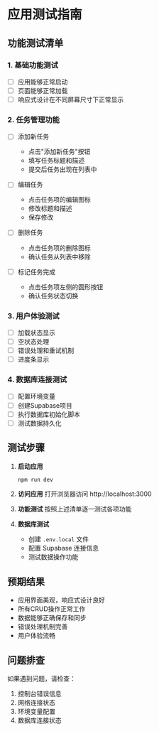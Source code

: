 # 应用测试指南

## 功能测试清单

### 1. 基础功能测试

- [ ] 应用能够正常启动
- [ ] 页面能够正常加载
- [ ] 响应式设计在不同屏幕尺寸下正常显示

### 2. 任务管理功能

- [ ] 添加新任务
  - 点击"添加新任务"按钮
  - 填写任务标题和描述
  - 提交后任务出现在列表中

- [ ] 编辑任务
  - 点击任务项的编辑图标
  - 修改标题和描述
  - 保存修改

- [ ] 删除任务
  - 点击任务项的删除图标
  - 确认任务从列表中移除

- [ ] 标记任务完成
  - 点击任务项左侧的圆形按钮
  - 确认任务状态切换

### 3. 用户体验测试

- [ ] 加载状态显示
- [ ] 空状态处理
- [ ] 错误处理和重试机制
- [ ] 进度条显示

### 4. 数据库连接测试

- [ ] 配置环境变量
- [ ] 创建Supabase项目
- [ ] 执行数据库初始化脚本
- [ ] 测试数据持久化

## 测试步骤

1. **启动应用**
   ```bash
   npm run dev
   ```

2. **访问应用**
   打开浏览器访问 http://localhost:3000

3. **功能测试**
   按照上述清单逐一测试各项功能

4. **数据库测试**
   - 创建 `.env.local` 文件
   - 配置 Supabase 连接信息
   - 测试数据操作功能

## 预期结果

- 应用界面美观，响应式设计良好
- 所有CRUD操作正常工作
- 数据能够正确保存和同步
- 错误处理机制完善
- 用户体验流畅

## 问题排查

如果遇到问题，请检查：
1. 控制台错误信息
2. 网络连接状态
3. 环境变量配置
4. 数据库连接状态
